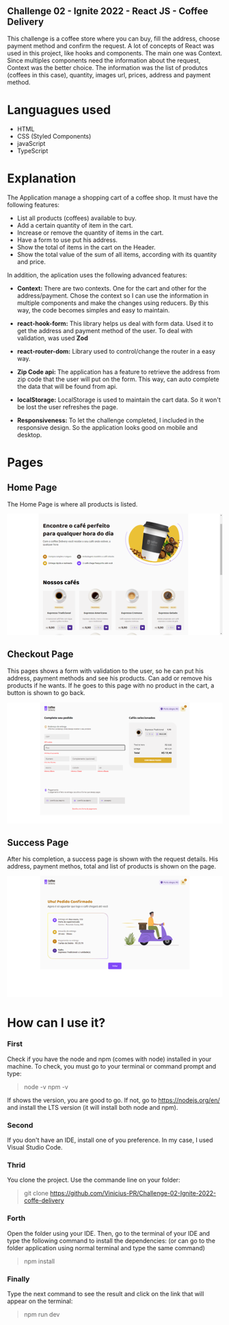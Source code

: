 ## Challenge 02 - Ignite 2022 - React JS - Coffee Delivery

This challenge is a coffee store where you can buy, fill the address, choose payment method and confirm the request.
A lot of concepts of React was used in this project, like hooks and components. The main one was Context. Since multiples components need the information about the request, Context was the better choice. The information was the list of produtcs (coffees in this case), quantity, images url, prices, address and payment method.

# Languagues used

* HTML
* CSS (Styled Components)
* javaScript
* TypeScript

# Explanation

The Application manage a shopping cart of a coffee shop. It must have the following features:
* List all products (coffees) available to buy.
* Add a certain quantity of item in the cart.
* Increase or remove the quantity of items in the cart.
* Have a form to use put his address.
* Show the total of items in the cart on the Header.
* Show the total value of the sum of all items, according with its quantity and price.

In addition, the aplication uses the following advanced features:

* **Context:** There are two contexts. One for the cart and other for the address/payment. Chose the context so I can use the information in multiple components and make the changes using reducers. By this way, the code becomes simples and easy to maintain.

* **react-hook-form:** This library helps us deal with form data. Used it to get the address and payment method of the user. To deal with validation, was used **Zod**

* **react-router-dom:** Library used to control/change the router in a easy way.

* **Zip Code api:** The application has a feature to retrieve the address from zip  code that the user will put on the form. This way, can auto complete the data that will be found from api.

* **localStorage:** LocalStorage is used to maintain the cart data. So it won't be lost the user refreshes the page.

* **Responsiveness:** To let the challenge completed, I included in the responsive design. So the application looks good on mobile and desktop.

# Pages
## Home Page

The Home Page is where all products is listed.

![Home Page](screenshots/HomePage.png)

## Checkout Page

This pages shows a form with validation to the user, so he can put his address, payment methods and see his products. Can add or remove his products if he wants. If he goes to this page with no product in the cart, a button is shown to go back.

![Checkout Page](screenshots/CheckoutPage.png)

## Success Page

After his completion, a success page is shown with the request details. His address, payment methos, total and list of products is shown on the page.

![Success Page](screenshots/SuccessPage.png)

# How can I use it?

### First
Check if you have the node and npm (comes with node) installed in your machine. To check, you must go to your terminal or command prompt and type:
> node -v
> npm -v

If shows the version, you are good to go. If not, go to https://nodejs.org/en/ and install the LTS version (it will install both node and npm).

### Second

If you don't have an IDE, install one of you preference. In my case, I used Visual Studio Code.

### Thrid

You clone the project. Use the commande line on your folder:
 > git clone https://github.com/Vinicius-PR/Challenge-02-Ignite-2022-coffe-delivery
 
 ### Forth
 
Open the folder using your IDE. Then, go to the terminal of your IDE and type the following command to install the dependencies: (or can go to the folder application using normal terminal and type the same command)
 > npm install
 
 ### Finally
 
Type the next command to see the result and click on the link that will appear on the terminal:
 > npm run dev
